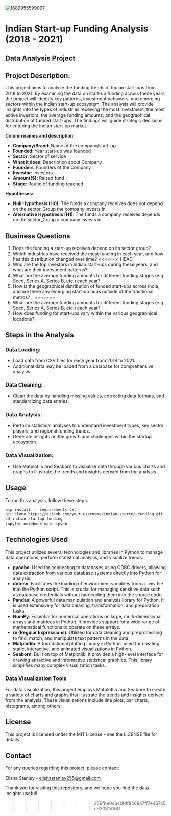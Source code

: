 
![1689955599097](https://github.com/elishastanley/Indian-Start-up-Funding-Analysis-2018-2021/assets/78024760/5ffd69d9-9b8f-429e-a465-4c0d51baeec0)

# Indian Start-up Funding Analysis (2018 - 2021)
## Data Analysis Project

## Project Description:
This project aims to analyze the funding trends of Indian start-ups from 2018 to 2021. By examining the data on start-up funding across these years, the project will identify key patterns, investment behaviors, and emerging sectors within the Indian start-up ecosystem. The analysis will provide insights into the types of industries receiving the most investment, the most active investors, the average funding amounts, and the geographical distribution of funded start-ups. The findings will guide strategic decisions for entering the Indian start-up market.

**Column names and description:**

- **Company/Brand**: Name of the company/start-up
- **Founded**: Year start-up was founded
- **Sector**: Sector of service
- **What it does**: Description about Company
- **Founders**: Founders of the Company
- **Investor**: Investors
- **Amount($)**: Raised fund
- **Stage**: Round of funding reached

**Hypotheses:**
- **Null Hypothesis (H0)**: The funds a company receives does not depend on the sector_Group the company invests in.
- **Alternative Hypothesis (H1)**: The funds a company receives depends on the sector_Group a company invests in.

## Business Questions
1. Does the funding a start-up receives depend on its sector group?
2. Which industries have received the most funding in each year, and how has this distribution changed over time?
<<<<<<< HEAD
3. Who are the top investors in Indian start-ups during these years, and what are their investment patterns?
4. What are the average funding amounts for different funding stages (e.g., Seed, Series A, Series B, etc.) each year?
5. How is the geographical distribution of funded start-ups across India, and are there any emerging start-up hubs outside of the traditional metros?
_
=======
3. What are the average funding amounts for different funding stages (e.g., Seed, Series A, Series B, etc.) each year?
4. How does funding for start-ups vary within the various geographical locations?

## Steps in the Analysis
### Data Loading:
- Load data from CSV files for each year from 2018 to 2021.
- Additional data may be loaded from a database for comprehensive analysis.

### Data Cleaning:
- Clean the data by handling missing values, correcting data formats, and standardizing data entries.

### Data Analysis:
- Perform statistical analyses to understand investment types, key sector players, and regional funding trends.
- Generate insights on the growth and challenges within the startup ecosystem.

### Data Visualization:
- Use Matplotlib and Seaborn to visualize data through various charts and graphs to illustrate the trends and insights derived from the analysis.

## Usage
To run this analysis, follow these steps:

```bash
pip install -r requirements.txt
git clone https://github.com/your-username/indian-startup-funding.git
cd indian-startup-funding
jupyter notebook main.ipynb
```

## Technologies Used
This project utilizes several technologies and libraries in Python to manage data operations, perform statistical analysis, and visualize trends:
- **pyodbc**: Used for connecting to databases using ODBC drivers, allowing data extraction from various database systems directly into Python for analysis.
- **dotenv**: Facilitates the loading of environment variables from a `.env` file into the Python script. This is crucial for managing sensitive data such as database credentials without hardcoding them into the source code.
- **Pandas**: A powerful data manipulation and analysis library for Python. It is used extensively for data cleaning, transformation, and preparation tasks.
- **NumPy**: Essential for numerical operations on large, multi-dimensional arrays and matrices in Python. It provides support for a wide range of mathematical functions to operate on these arrays.
- **re (Regular Expressions)**: Utilized for data cleaning and preprocessing to find, match, and manipulate text patterns in the data.
- **Matplotlib**: A foundational plotting library in Python, used for creating static, interactive, and animated visualizations in Python.
- **Seaborn**: Built on top of Matplotlib, it provides a high-level interface for drawing attractive and informative statistical graphics. This library simplifies many complex visualization tasks.

### Data Visualization Tools
For data visualization, this project employs Matplotlib and Seaborn to create a variety of charts and graphs that illustrate the trends and insights derived from the analysis. These visualizations include line plots, bar charts, histograms, among others.


## License
This project is licensed under the MIT License - see the LICENSE file for details.

## Contact
For any queries regarding this project, please contact:

Elisha Stanley - elishastanley255@gmail.com

Thank you for visiting this repository, and we hope you find the data insights useful!
>>>>>>> 279fbe0c6c0fdf8c68a7ff7e457a5c93081d16f1
